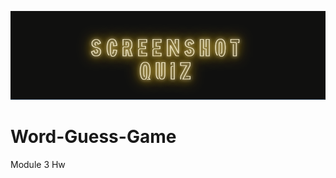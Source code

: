 ![Sreenshot Quiz](https://github.com/devingprice/Word-Guess-Game/blob/master/assets/images/Screenshot-quiz-header-image.png)

# Word-Guess-Game
Module 3 Hw
